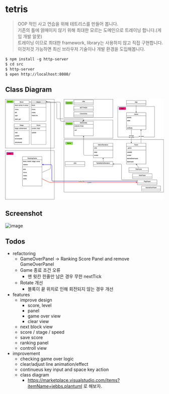 # tetris

> OOP 적인 사고 연습을 위해 테트리스를 만들어 봅니다.  
> 기존의 틀에 얽매이지 않기 위해 최대한 모르는 도메인으로 트레이닝 합니다.(게임 개발 알못)  
> 트레이닝 이므로 최대한 framework, library는 사용하지 않고 직접 구현합니다.  
> 이것저것 가능하면 최신 브라우저 기술이나 개발 환경을 도입해봅니다.

```
$ npm install -g http-server
$ cd src
$ http-server
$ open http://localhost:8080/
```

## Class Diagram

![image](https://github.com/pistis/tetris/blob/ranking_game_version/doc/class_diagram.png)

## Screenshot

![image](https://user-images.githubusercontent.com/4979560/95021834-6e53e480-06ae-11eb-8a16-bd53043ab5d9.png)


## Todos

- refactoring
  - GameOverPanel -> Ranking Score Panel and remove GameOverPanel
  - Game 종료 조건 오류
    - 맨 윗칸 한줄만 남은 경우 무한 nextTick
  - Rotate 개선
    - 블록이 끝 위치로 인해 회전되지 않는 경우 개선
- features
  - improve design
    - score, level
    - panel
    - game over view
    - clear view
  - next block view
  - score / stage / speed
  - save score
  - ranking panel
  - controll view
- improvement
  - checking game over logic
  - clear/adjust line animation/effect
  - continueus key input and space key action
  - class diagram
    - https://marketplace.visualstudio.com/items?itemName=jebbs.plantuml 로 해보자.
